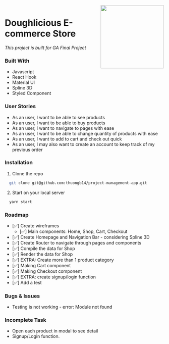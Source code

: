 <img src="" height="200px" align="right"/>

# Doughlicious E-commerce Store

_This project is built for GA Final Project_

### Built With

* Javascript
* React Hook
* Material UI
* Spline 3D
* Styled Component

### User Stories
* As an user, I want to be able to see products
* As an user, I want to be able to buy products
* As an user, I want to navigate to pages with ease
* As an user, I want to be able to change quantity of products with ease
* As an user, I want to add to cart and check out quick
* As an user, I may also want to create an account to keep track of my previous order

### Installation
1. Clone the repo
 ```sh
   git clone git@github.com:thuongb14/project-management-app.git
   ```
2. Start on your local server
 ```sh
   yarn start
   ```

### Roadmap
- [✅] Create wireframes 
    - [✅] Main components: Home, Shop, Cart, Checkout
- [✅] Create Homepage and Navigation Bar - considering Spline 3D
- [✅] Create Router to navigate through pages and components
- [✅] Compile the data for Shop
- [✅] Render the data for Shop
- [✅] EXTRA: Create more than 1 product category
- [✅] Making Cart component
- [✅] Making Checkout component
- [✅] EXTRA: create signup/login function
- [✅] Add a test

### Bugs & Issues
- Testing is not working - error: Module not found

### Incomplete Task
- Open each product in modal to see detail
- Signup/Login function.